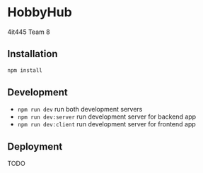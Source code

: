 # HobbyHub
4it445 Team 8

## Installation

```sh
npm install
```

## Development

- `npm run dev` run both development servers
- `npm run dev:server` run development server for backend app
- `npm run dev:client` run development server for frontend app

## Deployment

TODO
